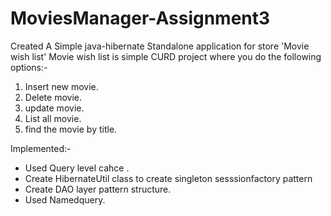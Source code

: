 # MoviesManager-Assignment3

Created A Simple java-hibernate Standalone application for store 'Movie wish list'
Movie wish list is simple CURD project where you do the following options:-

1.  Insert new movie.
2.  Delete movie.
3.  update movie.
4.  List all movie.
5.  find the movie by title.

 
 Implemented:-
- Used Query level cahce .
- Create HibernateUtil class to create singleton sesssionfactory pattern
- Create DAO layer pattern structure.
- Used Namedquery.
 
